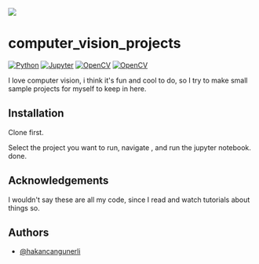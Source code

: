 
![](https://cdn-media-1.freecodecamp.org/images/1*bt-E2YcPafjiPbZFDMMmNQ.jpeg)

# computer_vision_projects

[![Python](https://img.shields.io/badge/Python-3776AB?style=for-the-badge&logo=python&logoColor=white)]()
[![Jupyter](https://img.shields.io/badge/Jupyter-F37626.svg?&style=for-the-badge&logo=Jupyter&logoColor=white)]()
[![OpenCV](https://img.shields.io/badge/OpenCV-27338e?style=for-the-badge&logo=OpenCV&logoColor=white)]()
[![OpenCV](https://shields.io/badge/face_recognition-darkblue?style=for-the-badge&)]()



I love computer vision, i think it's fun and cool to do, so I try to make small sample projects for myself to keep in here.




## Installation 

Clone first. 

Select the project you want to run, navigate , and run the jupyter notebook. done.

    
## Acknowledgements
I wouldn't say these are all my code, since I read and watch tutorials about things so. 


## Authors

- [@hakancangunerli](https://www.github.com/hakancangunerli)
